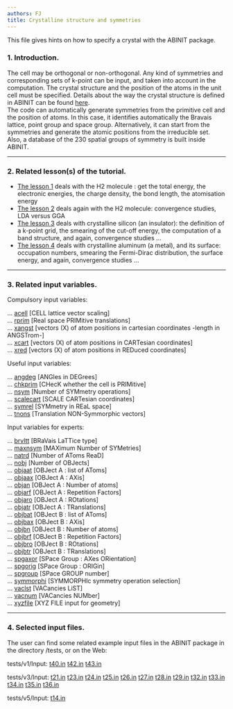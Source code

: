 ```yaml
---
authors: FJ
title: Crystalline structure and symmetries
---
```


This file gives hints on how to specify a crystal with the ABINIT package.

### **1\. Introduction.**

The cell may be orthogonal or non-orthogonal. Any kind of symmetries and
corresponding sets of k-point can be input, and taken into account in the
computation. The crystal structure and the position of the atoms in the unit
cell must be specified. Details about the way the crystal structure is defined
in ABINIT can be found [here](../documents/geometry.pdf).  
The code can automatically generate symmetries from the primitive cell and the
position of atoms. In this case, it identifies automatically the Bravais
lattice, point group and space group. Alternatively, it can start from the
symmetries and generate the atomic positions from the irreducible set. Also, a
database of the 230 spatial groups of symmetry is built inside ABINIT.  

* * *



### **2\. Related lesson(s) of the tutorial.**

* [The lesson 1](../../tutorial/generated_files/lesson_base1.html) deals with the H2 molecule : get the total energy, the electronic energies, the charge density, the bond length, the atomisation energy 
* [The lesson 2](../../tutorial/generated_files/lesson_base2.html) deals again with the H2 molecule: convergence studies, LDA versus GGA 
* [The lesson 3](../../tutorial/generated_files/lesson_base3.html) deals with crystalline silicon (an insulator): the definition of a k-point grid, the smearing of the cut-off energy, the computation of a band structure, and again, convergence studies ...
* [The lesson 4](../../tutorial/generated_files/lesson_base4.html) deals with crystalline aluminum (a metal), and its surface: occupation numbers, smearing the Fermi-Dirac distribution, the surface energy, and again, convergence studies ...


* * *



### **3\. Related input variables.**

Compulsory input variables:

... [acell](../../input_variables/generated_files/varbas.html#acell) [CELL
lattice vector scaling]  
... [rprim](../../input_variables/generated_files/varbas.html#rprim) [Real
space PRIMitive translations]  
... [xangst](../../input_variables/generated_files/varbas.html#xangst)
[vectors (X) of atom positions in cartesian coordinates -length in ANGSTrom-]  
... [xcart](../../input_variables/generated_files/varbas.html#xcart) [vectors
(X) of atom positions in CARTesian coordinates]  
... [xred](../../input_variables/generated_files/varbas.html#xred) [vectors
(X) of atom positions in REDuced coordinates]  

Useful input variables:

... [angdeg](../../input_variables/generated_files/varbas.html#angdeg) [ANGles
in DEGrees]  
... [chkprim](../../input_variables/generated_files/vargs.html#chkprim) [CHecK
whether the cell is PRIMitive]  
... [nsym](../../input_variables/generated_files/varbas.html#nsym) [Number of
SYMmetry operations]  
... [scalecart](../../input_variables/generated_files/varbas.html#scalecart)
[SCALE CARTesian coordinates]  
... [symrel](../../input_variables/generated_files/varbas.html#symrel)
[SYMmetry in REaL space]  
... [tnons](../../input_variables/generated_files/varbas.html#tnons)
[Translation NON-Symmorphic vectors]  

Input variables for experts:

... [brvltt](../../input_variables/generated_files/vargeo.html#brvltt)
[BRaVais LaTTice type]  
... [maxnsym](../../input_variables/generated_files/vardev.html#maxnsym)
[MAXimum Number of SYMetries]  
... [natrd](../../input_variables/generated_files/vargeo.html#natrd) [Number
of AToms ReaD]  
... [nobj](../../input_variables/generated_files/vargeo.html#nobj) [Number of
OBJects]  
... [objaat](../../input_variables/generated_files/vargeo.html#objaat) [OBJect
A : list of AToms]  
... [objaax](../../input_variables/generated_files/vargeo.html#objaax) [OBJect
A : AXis]  
... [objan](../../input_variables/generated_files/vargeo.html#objan) [OBJect A
: Number of atoms]  
... [objarf](../../input_variables/generated_files/vargeo.html#objarf) [OBJect
A : Repetition Factors]  
... [objaro](../../input_variables/generated_files/vargeo.html#objaro) [OBJect
A : ROtations]  
... [objatr](../../input_variables/generated_files/vargeo.html#objatr) [OBJect
A : TRanslations]  
... [objbat](../../input_variables/generated_files/vargeo.html#objbat) [OBJect
B : list of AToms]  
... [objbax](../../input_variables/generated_files/vargeo.html#objbax) [OBJect
B : AXis]  
... [objbn](../../input_variables/generated_files/vargeo.html#objbn) [OBJect B
: Number of atoms]  
... [objbrf](../../input_variables/generated_files/vargeo.html#objbrf) [OBJect
B : Repetition Factors]  
... [objbro](../../input_variables/generated_files/vargeo.html#objbro) [OBJect
B : ROtations]  
... [objbtr](../../input_variables/generated_files/vargeo.html#objbtr) [OBJect
B : TRanslations]  
... [spgaxor](../../input_variables/generated_files/vargeo.html#spgaxor)
[SPace Group : AXes ORientation]  
... [spgorig](../../input_variables/generated_files/vargeo.html#spgorig)
[SPace Group : ORIGin]  
... [spgroup](../../input_variables/generated_files/vargeo.html#spgroup)
[SPace GROUP number]  
... [symmorphi](../../input_variables/generated_files/vardev.html#symmorphi)
[SYMMORPHIc symmetry operation selection]  
... [vaclst](../../input_variables/generated_files/vargeo.html#vaclst)
[VACancies LiST]  
... [vacnum](../../input_variables/generated_files/vargeo.html#vacnum)
[VACancies NUMber]  
... [xyzfile](../../input_variables/generated_files/vargeo.html#xyzfile) [XYZ
FILE input for geometry]  


* * *



### **4\. Selected input files.**

The user can find some related example input files in the ABINIT package in
the directory /tests, or on the Web:

tests/v1/Input: [t40.in](../../tests/v1/Input/t40.in)
[t42.in](../../tests/v1/Input/t42.in) [t43.in](../../tests/v1/Input/t43.in)

tests/v3/Input: [t21.in](../../tests/v3/Input/t21.in)
[t23.in](../../tests/v3/Input/t23.in) [t24.in](../../tests/v3/Input/t24.in)
[t25.in](../../tests/v3/Input/t25.in) [t26.in](../../tests/v3/Input/t26.in)
[t27.in](../../tests/v3/Input/t27.in) [t28.in](../../tests/v3/Input/t28.in)
[t29.in](../../tests/v3/Input/t29.in) [t32.in](../../tests/v3/Input/t32.in)
[t33.in](../../tests/v3/Input/t33.in) [t34.in](../../tests/v3/Input/t34.in)
[t35.in](../../tests/v3/Input/t35.in) [t36.in](../../tests/v3/Input/t36.in)

tests/v5/Input: [t14.in](../../tests/v5/Input/t14.in)  

